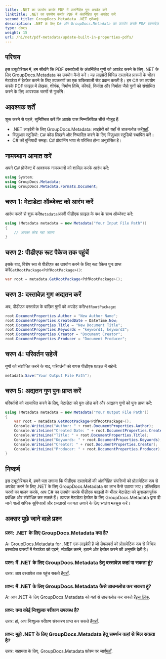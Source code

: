 ```yaml
---
title: .NET का उपयोग करके PDF में अंतर्निहित गुण अपडेट करें
linktitle: .NET का उपयोग करके PDF में अंतर्निहित गुण अपडेट करें
second_title: GroupDocs.Metadata .NET एपीआई
description: .NET के लिए C# और GroupDocs.Metadata का उपयोग करके PDF दस्तावेज़ गुणों को अपडेट करना सीखें। प्रोग्रामेटिक रूप से लेखक, शीर्षक, कीवर्ड और बहुत कुछ संशोधित करें।
type: docs
weight: 15
url: /hi/net/pdf-metadata/update-built-in-properties-pdfs/
---
```

## परिचय
इस ट्यूटोरियल में, हम सीखेंगे कि PDF दस्तावेज़ों के अंतर्निहित गुणों को अपडेट करने के लिए .NET के लिए GroupDocs.Metadata का उपयोग कैसे करें। यह लाइब्रेरी विभिन्न दस्तावेज़ प्रारूपों के भीतर मेटाडेटा में हेरफेर करने के लिए उपकरणों का एक शक्तिशाली सेट प्रदान करती है। हम C# का उपयोग करके PDF फ़ाइल में लेखक, शीर्षक, निर्माण तिथि, कीवर्ड, निर्माता और निर्माता जैसे गुणों को संशोधित करने के लिए आवश्यक चरणों से गुजरेंगे।
## आवश्यक शर्तें
शुरू करने से पहले, सुनिश्चित करें कि आपके पास निम्नलिखित चीज़ें मौजूद हैं:
-  .NET लाइब्रेरी के लिए GroupDocs.Metadata: लाइब्रेरी को यहाँ से डाउनलोड करें[यहाँ](https://releases.groupdocs.com/metadata/net/).
- विज़ुअल स्टूडियो: C# कोड लिखने और निष्पादित करने के लिए विज़ुअल स्टूडियो स्थापित करें।
- C# की बुनियादी समझ: C# प्रोग्रामिंग भाषा से परिचित होना अनुशंसित है।

## नामस्थान आयात करें
अपने C# प्रोजेक्ट में आवश्यक नामस्थानों को शामिल करके आरंभ करें:
```csharp
using System;
using GroupDocs.Metadata;
using GroupDocs.Metadata.Formats.Document;
```
## चरण 1: मेटाडेटा ऑब्जेक्ट को आरंभ करें
 आरंभ करने से शुरू करें`Metadata`अपनी पीडीएफ फ़ाइल के पथ के साथ ऑब्जेक्ट करें:
```csharp
using (Metadata metadata = new Metadata("Your Input File Path"))
{
    // आपका कोड यहां जाएगा
}
```
## चरण 2: पीडीएफ रूट पैकेज तक पहुंचें
 इसके बाद, विशेष रूप से पीडीएफ का उपयोग करने के लिए रूट पैकेज पुनः प्राप्त करें`GetRootPackage<PdfRootPackage>()`:
```csharp
var root = metadata.GetRootPackage<PdfRootPackage>();
```
## चरण 3: दस्तावेज़ गुण अद्यतन करें
 अब, पीडीएफ दस्तावेज़ के वांछित गुणों को अपडेट करें`PdfRootPackage`:
```csharp
root.DocumentProperties.Author = "New Author Name";
root.DocumentProperties.CreatedDate = DateTime.Now;
root.DocumentProperties.Title = "New Document Title";
root.DocumentProperties.Keywords = "keyword1, keyword2";
root.DocumentProperties.Creator = "Document Creator";
root.DocumentProperties.Producer = "Document Producer";
```
## चरण 4: परिवर्तन सहेजें
गुणों को संशोधित करने के बाद, परिवर्तनों को वापस पीडीएफ फ़ाइल में सहेजें:
```csharp
metadata.Save("Your Output File Path");
```
## चरण 5: अद्यतन गुण पुनः प्राप्त करें
परिवर्तनों को सत्यापित करने के लिए, मेटाडेटा को पुनः लोड करें और अद्यतन गुणों को पुनः प्राप्त करें:
```csharp
using (Metadata metadata = new Metadata("Your Output File Path"))
{
    var root = metadata.GetRootPackage<PdfRootPackage>();
    Console.WriteLine("Author: " + root.DocumentProperties.Author);
    Console.WriteLine("Created Date: " + root.DocumentProperties.CreatedDate);
    Console.WriteLine("Title: " + root.DocumentProperties.Title);
    Console.WriteLine("Keywords: " + root.DocumentProperties.Keywords);
    Console.WriteLine("Creator: " + root.DocumentProperties.Creator);
    Console.WriteLine("Producer: " + root.DocumentProperties.Producer);
}
```

## निष्कर्ष
इस ट्यूटोरियल में, हमने पता लगाया कि पीडीएफ दस्तावेज़ों की अंतर्निहित संपत्तियों को प्रोग्रामेटिक रूप से अपडेट करने के लिए .NET के लिए GroupDocs.Metadata का लाभ कैसे उठाया जाए। उल्लिखित चरणों का पालन करके, आप C# का उपयोग करके पीडीएफ फाइलों के भीतर मेटाडेटा को कुशलतापूर्वक प्रबंधित और संशोधित कर सकते हैं। व्यापक मेटाडेटा हेरफेर के लिए GroupDocs.Metadata द्वारा दी जाने वाली अधिक सुविधाओं और क्षमताओं का पता लगाने के लिए स्वतंत्र महसूस करें।

## अक्सर पूछे जाने वाले प्रश्न
### प्रश्न: .NET के लिए GroupDocs.Metadata क्या है?
A: GroupDocs.Metadata for .NET एक लाइब्रेरी है जो डेवलपर्स को प्रोग्रामेटिक रूप से विभिन्न दस्तावेज़ प्रारूपों में मेटाडेटा को पढ़ने, संपादित करने, हटाने और हेरफेर करने की अनुमति देती है।
### प्रश्न: मैं .NET के लिए GroupDocs.Metadata हेतु दस्तावेज़ कहां पा सकता हूं?
 उत्तर: आप दस्तावेज़ तक पहुंच सकते हैं[यहाँ](https://reference.groupdocs.com/metadata/net/).
### प्रश्न: मैं .NET के लिए GroupDocs.Metadata कैसे डाउनलोड कर सकता हूं?
 A: आप .NET के लिए GroupDocs.Metadata को यहां से डाउनलोड कर सकते हैं[इस लिंक](https://releases.groupdocs.com/metadata/net/).
### प्रश्न: क्या कोई निःशुल्क परीक्षण उपलब्ध है?
 उत्तर: हां, आप निःशुल्क परीक्षण संस्करण प्राप्त कर सकते हैं[यहाँ](https://releases.groupdocs.com/).
### प्रश्न: मुझे .NET के लिए GroupDocs.Metadata हेतु समर्थन कहां से मिल सकता है?
 उत्तर: सहायता के लिए, GroupDocs.Metadata फ़ोरम पर जाएँ[यहाँ](https://forum.groupdocs.com/c/metadata/14).